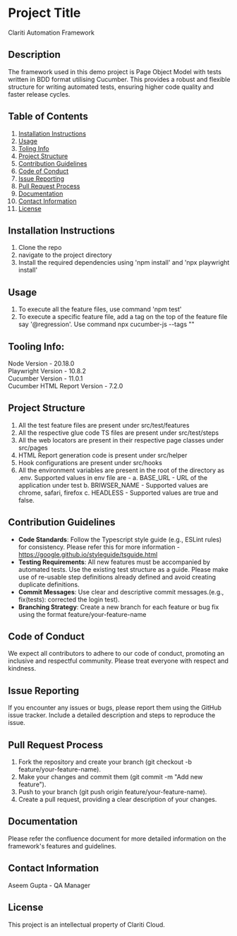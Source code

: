 # Project Title
Clariti Automation Framework

## Description
The framework used in this demo project is Page Object Model with tests written in BDD format utilising Cucumber. This provides a robust and flexible structure for writing automated tests, ensuring higher code quality and faster release cycles.

## Table of Contents
1. [Installation Instructions](#installation-instructions)
2. [Usage](#usage)
3. [Toling Info](#tooling-info)
4. [Project Structure](#project-structure)
5. [Contribution Guidelines](#contribution-guidelines)
6. [Code of Conduct](#code-of-conduct)
7. [Issue Reporting](#issue-reporting)
8. [Pull Request Process](#pull-request-process)
9. [Documentation](#documentation)
10. [Contact Information](#contact-information)
11. [License](#license)

## Installation Instructions
1. Clone the repo
2. navigate to the project directory
3. Install the required dependencies using 'npm install' and 'npx playwright install'

## Usage
1. To execute all the feature files, use command 'npm test'
2. To execute a specific feature file, add a tag on the top of the feature file say '@regression'. Use command npx cucumber-js --tags "<TagName>"  

## Tooling Info:
Node Version - 20.18.0 <br />
Playwright Version - 10.8.2 <br />
Cucumber Version - 11.0.1 <br />
Cucumber HTML Report Version - 7.2.0

## Project Structure
1. All the test feature files are present under src/test/features
2. All the respective glue code TS files are present under src/test/steps
3. All the web locators are present in their respective page classes under src/pages
4. HTML Report generation code is present under src/helper
5. Hook configurations are present under src/hooks
6. All the environment variables are present in the root of the directory as .env. Supported values in env file are - 
 a. BASE_URL - URL of the application under test
 b. BRIWSER_NAME - Supported values are chrome, safari, firefox
 c. HEADLESS - Supported values are true and false. 

## Contribution Guidelines
- **Code Standards**: Follow the Typescript style guide (e.g., ESLint rules) for consistency. Please refer this for more information - https://google.github.io/styleguide/tsguide.html
- **Testing Requirements**: All new features must be accompanied by automated tests. Use the existing test structure as a guide. Please make use of re-usable step definitions already defined and avoid creating duplicate definitions.
- **Commit Messages**: Use clear and descriptive commit messages.(e.g., fix(tests): corrected the login test).
- **Branching Strategy**: Create a new branch for each feature or bug fix using the format feature/your-feature-name

## Code of Conduct
We expect all contributors to adhere to our code of conduct, promoting an inclusive and respectful community. Please treat everyone with respect and kindness.

## Issue Reporting
If you encounter any issues or bugs, please report them using the GitHub issue tracker. Include a detailed description and steps to reproduce the issue.

## Pull Request Process
1. Fork the repository and create your branch (git checkout -b feature/your-feature-name).
2. Make your changes and commit them (git commit -m "Add new feature").
3. Push to your branch (git push origin feature/your-feature-name).
4. Create a pull request, providing a clear description of your changes.

## Documentation
Please refer the confluence document for more detailed information on the framework's features and guidelines.

## Contact Information
Aseem Gupta - QA Manager

## License
This project is an intellectual property of Clariti Cloud.